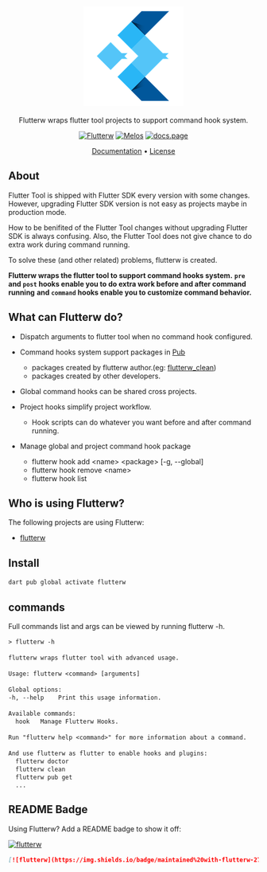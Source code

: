 <p align="center">
  <a href="https://melos.invertase.dev">
  <img src="../../docs/assets/flutterw-logo.png" alt="Flutterw" /> <br /><br />
  </a>
  <span>Flutterw wraps flutter tool projects to support command hook system.</span>
</p>

<p align="center">
  <a href="https://github.com/hyiso/flutterw#readme-badge"><img src="https://img.shields.io/badge/maintained%20with-flutterw-27b6f6.svg?style=flat-square" alt="Flutterw" /></a>
  <a href="https://github.com/invertase/melos#readme-badge"><img src="https://img.shields.io/badge/maintained%20with-melos-f700ff.svg?style=flat-square" alt="Melos" /></a>
  <a href="https://docs.page"><img src="https://img.shields.io/badge/powered%20by-docs.page-34C4AC.svg?style=flat-square" alt="docs.page" /></a>
</p>


<p align="center">
  <a href="https://docs.page/hyiso/flutterw~docs">Documentation</a> &bull;
  <a href="https://github.com/hyiso/flutterw/blob/main/LICENSE">License</a>
</p>

## About

Flutter Tool is shipped with Flutter SDK every version with some changes. However, upgrading Flutter SDK version is not easy as projects maybe in production mode.

How to be benifited of the Flutter Tool changes without upgrading Flutter SDK is always confusing.
Also, the Flutter Tool does not give chance to do extra work during command running.

To solve these (and other related) problems, flutterw is created.

**Flutterw  wraps the flutter tool to support command hooks system.**
**`pre` and `post` hooks enable you to do extra work before and after command running**
**and `command` hooks enable you to customize command behavior.**

## What can Flutterw do?

- Dispatch arguments to flutter tool when no command hook configured.
- Command hooks system support packages in [Pub](https://pub.dev)
  - packages created by flutterw author.(eg: [flutterw_clean](https://pub.dev/packages/flutterw_clean))
  - packages created by other developers.
- Global command hooks can be shared cross projects.
- Project hooks simplify project workflow.
  - Hook scripts can do whatever you want before and after command running.

- Manage global and project command hook package
  - flutterw hook add &lt;name&gt; &lt;package&gt; [-g, --global]
  - flutterw hook remove &lt;name&gt;
  - flutterw hook list

## Who is using Flutterw?

The following projects are using Flutterw:

- [flutterw](https://github.com/hyiso/flutterw)

## Install

```bash
dart pub global activate flutterw
```

## commands
Full commands list and args can be viewed by running flutterw -h.
```
> flutterw -h

flutterw wraps flutter tool with advanced usage.

Usage: flutterw <command> [arguments]

Global options:
-h, --help    Print this usage information.

Available commands:
  hook   Manage Flutterw Hooks.

Run "flutterw help <command>" for more information about a command.

And use flutterw as flutter to enable hooks and plugins:
  flutterw doctor
  flutterw clean
  flutterw pub get
  ...
```

## README Badge

Using Flutterw? Add a README badge to show it off:

[![flutterw](https://img.shields.io/badge/maintained%20with-flutterw-27b6f6.svg?style=flat-square)](https://github.com/hyiso/flutterw)

```markdown
[![flutterw](https://img.shields.io/badge/maintained%20with-flutterw-27b6f6.svg?style=flat-square)](https://github.com/hyiso/flutterw)
```